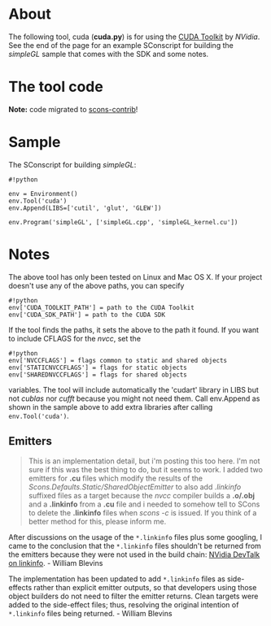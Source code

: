 # About

The following tool, cuda (**cuda.py**) is for using the [CUDA Toolkit](https://developer.nvidia.com/cuda-toolkit) by *NVidia*. See the end of the page for an example SConscript for building the _simpleGL_ sample that comes with the SDK and some notes. 


# The tool code

**Note:** code migrated to [scons-contrib](https://bitbucket.org/scons/scons-contrib)!

# Sample

The SConscript for building _simpleGL_: 


```
#!python

env = Environment()
env.Tool('cuda')
env.Append(LIBS=['cutil', 'glut', 'GLEW'])

env.Program('simpleGL', ['simpleGL.cpp', 'simpleGL_kernel.cu'])
```

# Notes

The above tool has only been tested on Linux and Mac OS X. If your project doesn't use any of the above paths, you can specify 

```
#!python
env['CUDA_TOOLKIT_PATH'] = path to the CUDA Toolkit
env['CUDA_SDK_PATH'] = path to the CUDA SDK
```

If the tool finds the paths, it sets the above to the path it found. If you want to include CFLAGS for the _nvcc_, set the 

```
#!python
env['NVCCFLAGS'] = flags common to static and shared objects
env['STATICNVCCFLAGS'] = flags for static objects
env['SHAREDNVCCFLAGS'] = flags for shared objects
```
variables. The tool will include automatically the 'cudart' library in LIBS but not _cublas_ nor _cufft_ because you might not need them. Call env.Append as shown in the sample above to add extra libraries after calling `env.Tool('cuda')`. 


## Emitters

> This is an implementation detail, but i'm posting this too here. I'm not sure if this was the best thing to do, but it seems to work. I added two emitters for **.cu** files which modify the results of the _Scons.Defaults.Static/SharedObjectEmitter_ to also add _.linkinfo_ suffixed files as a target because the _nvcc_ compiler builds a **.o/.obj** and a **.linkinfo** from a **.cu** file and i needed to somehow tell to SCons to delete the **.linkinfo** files when _scons -c_ is issued. If you think of a better method for this, please inform me.

After discussions on the usage of the `*.linkinfo` files plus some googling, I came to the conclusion that the `*.linkinfo` files shouldn't be returned from the emitters because they were not used in the build chain: [NVidia DevTalk on linkinfo](https://devtalk.nvidia.com/default/topic/405518/linkinfo-files). - William Blevins

The implementation has been updated to add `*.linkinfo` files as side-effects rather than explicit emitter outputs, so that developers using those object builders do not need to filter the emitter returns.  Clean targets were added to the side-effect files; thus, resolving the original intention of `*.linkinfo` files being returned. - William Blevins
